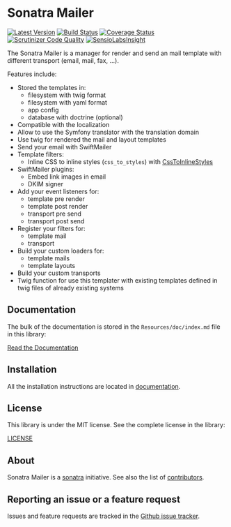 Sonatra Mailer
==============

[![Latest Version](https://img.shields.io/packagist/v/sonatra/mailer.svg)](https://packagist.org/packages/sonatra/mailer)
[![Build Status](https://img.shields.io/travis/sonatra/sonatra-mailer/master.svg)](https://travis-ci.org/sonatra/sonatra-mailer)
[![Coverage Status](https://img.shields.io/coveralls/sonatra/sonatra-mailer/master.svg)](https://coveralls.io/r/sonatra/sonatra-mailer?branch=master)
[![Scrutinizer Code Quality](https://img.shields.io/scrutinizer/g/sonatra/sonatra-mailer/master.svg)](https://scrutinizer-ci.com/g/sonatra/sonatra-mailer?branch=master)
[![SensioLabsInsight](https://img.shields.io/sensiolabs/i/f644cbc7-5481-49b5-aaab-6b09a0d6973a.svg)](https://insight.sensiolabs.com/projects/f644cbc7-5481-49b5-aaab-6b09a0d6973a)

The Sonatra Mailer is a manager for render and send an mail template with different
transport (email, mail, fax, ...).

Features include:

- Stored the templates in:
  - filesystem with twig format
  - filesystem with yaml format
  - app config
  - database with doctrine (optional)
- Compatible with the localization
- Allow to use the Symfony translator with the translation domain
- Use twig for rendered the mail and layout templates
- Send your email with SwiftMailer
- Template filters:
  - Inline CSS to inline styles (`css_to_styles`) with [CssToInlineStyles](https://github.com/tijsverkoyen/CssToInlineStyles)
- SwiftMailer plugins:
  - Embed link images in email
  - DKIM signer
- Add your event listeners for:
  - template pre render
  - template post render
  - transport pre send
  - transport post send
- Register your filters for:
  - template mail
  - transport
- Build your custom loaders for:
  - template mails
  - template layouts
- Build your custom transports
- Twig function for use this templater with existing templates defined in twig files of already existing systems

Documentation
-------------

The bulk of the documentation is stored in the `Resources/doc/index.md`
file in this library:

[Read the Documentation](Resources/doc/index.md)

Installation
------------

All the installation instructions are located in [documentation](Resources/doc/index.md).

License
-------

This library is under the MIT license. See the complete license in the library:

[LICENSE](LICENSE)

About
-----

Sonatra Mailer is a [sonatra](https://github.com/sonatra) initiative.
See also the list of [contributors](https://github.com/sonatra/sonatra-mailer/graphs/contributors).

Reporting an issue or a feature request
---------------------------------------

Issues and feature requests are tracked in the [Github issue tracker](https://github.com/sonatra/sonatra-mailer/issues).

